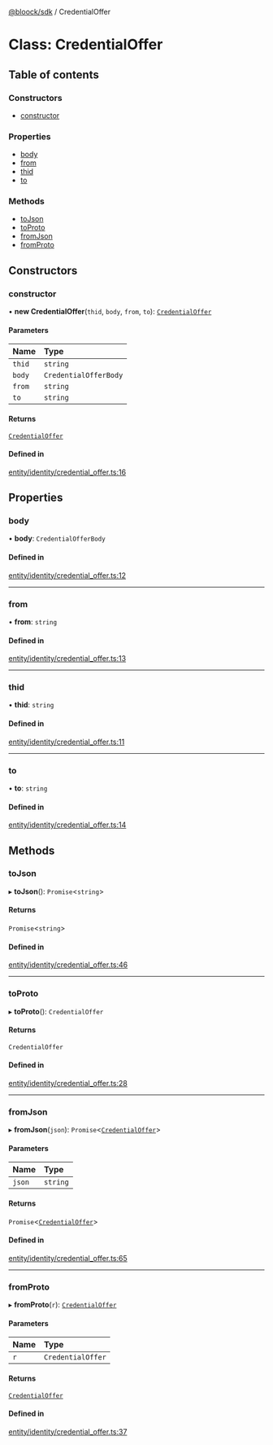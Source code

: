 [@bloock/sdk](../index.md) / CredentialOffer

# Class: CredentialOffer

## Table of contents

### Constructors

- [constructor](CredentialOffer.md#constructor)

### Properties

- [body](CredentialOffer.md#body)
- [from](CredentialOffer.md#from)
- [thid](CredentialOffer.md#thid)
- [to](CredentialOffer.md#to)

### Methods

- [toJson](CredentialOffer.md#tojson)
- [toProto](CredentialOffer.md#toproto)
- [fromJson](CredentialOffer.md#fromjson)
- [fromProto](CredentialOffer.md#fromproto)

## Constructors

### constructor

• **new CredentialOffer**(`thid`, `body`, `from`, `to`): [`CredentialOffer`](CredentialOffer.md)

#### Parameters

| Name | Type |
| :------ | :------ |
| `thid` | `string` |
| `body` | `CredentialOfferBody` |
| `from` | `string` |
| `to` | `string` |

#### Returns

[`CredentialOffer`](CredentialOffer.md)

#### Defined in

[entity/identity/credential_offer.ts:16](https://github.com/bloock/bloock-sdk/blob/587f793/languages/js/src/entity/identity/credential_offer.ts#L16)

## Properties

### body

• **body**: `CredentialOfferBody`

#### Defined in

[entity/identity/credential_offer.ts:12](https://github.com/bloock/bloock-sdk/blob/587f793/languages/js/src/entity/identity/credential_offer.ts#L12)

___

### from

• **from**: `string`

#### Defined in

[entity/identity/credential_offer.ts:13](https://github.com/bloock/bloock-sdk/blob/587f793/languages/js/src/entity/identity/credential_offer.ts#L13)

___

### thid

• **thid**: `string`

#### Defined in

[entity/identity/credential_offer.ts:11](https://github.com/bloock/bloock-sdk/blob/587f793/languages/js/src/entity/identity/credential_offer.ts#L11)

___

### to

• **to**: `string`

#### Defined in

[entity/identity/credential_offer.ts:14](https://github.com/bloock/bloock-sdk/blob/587f793/languages/js/src/entity/identity/credential_offer.ts#L14)

## Methods

### toJson

▸ **toJson**(): `Promise`\<`string`\>

#### Returns

`Promise`\<`string`\>

#### Defined in

[entity/identity/credential_offer.ts:46](https://github.com/bloock/bloock-sdk/blob/587f793/languages/js/src/entity/identity/credential_offer.ts#L46)

___

### toProto

▸ **toProto**(): `CredentialOffer`

#### Returns

`CredentialOffer`

#### Defined in

[entity/identity/credential_offer.ts:28](https://github.com/bloock/bloock-sdk/blob/587f793/languages/js/src/entity/identity/credential_offer.ts#L28)

___

### fromJson

▸ **fromJson**(`json`): `Promise`\<[`CredentialOffer`](CredentialOffer.md)\>

#### Parameters

| Name | Type |
| :------ | :------ |
| `json` | `string` |

#### Returns

`Promise`\<[`CredentialOffer`](CredentialOffer.md)\>

#### Defined in

[entity/identity/credential_offer.ts:65](https://github.com/bloock/bloock-sdk/blob/587f793/languages/js/src/entity/identity/credential_offer.ts#L65)

___

### fromProto

▸ **fromProto**(`r`): [`CredentialOffer`](CredentialOffer.md)

#### Parameters

| Name | Type |
| :------ | :------ |
| `r` | `CredentialOffer` |

#### Returns

[`CredentialOffer`](CredentialOffer.md)

#### Defined in

[entity/identity/credential_offer.ts:37](https://github.com/bloock/bloock-sdk/blob/587f793/languages/js/src/entity/identity/credential_offer.ts#L37)
